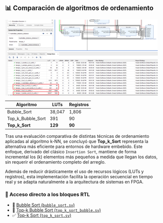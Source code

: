 ## 📊 Comparación de algoritmos de ordenamiento

<p align="center">
  <img src="sort.png" width="500"/>
</p>

<div align="center">

| Algoritmo            | LUTs    | Registros |
|----------------------|---------|-----------|
| Bubble_Sort          | 38,047  | 1,806     |
| Top_k_Bubble_Sort    |   391   |   90      |
| **Top_k_Sort**       | **129** | **90**    |

</div>    

Tras una evaluación comparativa de distintas técnicas de ordenamiento aplicadas al algoritmo k-NN, se concluyó que 
**Top_k_Sort** representa la alternativa más eficiente para entornos de hardware embebido. Este enfoque, derivado del clásico `Insertion Sort`, mantiene de forma incremental los \(k\) elementos más pequeños a medida que llegan los datos, sin requerir el ordenamiento completo del arreglo.

Además de reducir drásticamente el uso de recursos lógicos (LUTs y registros), esta implementación facilita la operación secuencial en tiempo real y se adapta naturalmente a la arquitectura de sistemas en FPGA.

### 🔗 Acceso directo a los bloques RTL

- 🔁 [Bubble Sort (`bubble_sort.sv`)](bubble_sort/bubble_sort.srcs/sources_1/new/bubble_sort.sv)  
- 🔁 [Top-k Bubble Sort (`top_k_sort_bubble.sv`)](top_k_sort_bubble/top_k_sort_bubble.srcs/sources_1/new/top_k_sort_bubble.sv)  
- ✅ [Top-k Sort (`top_k_sort.sv`)](bloques/top_k_sort.sv)
